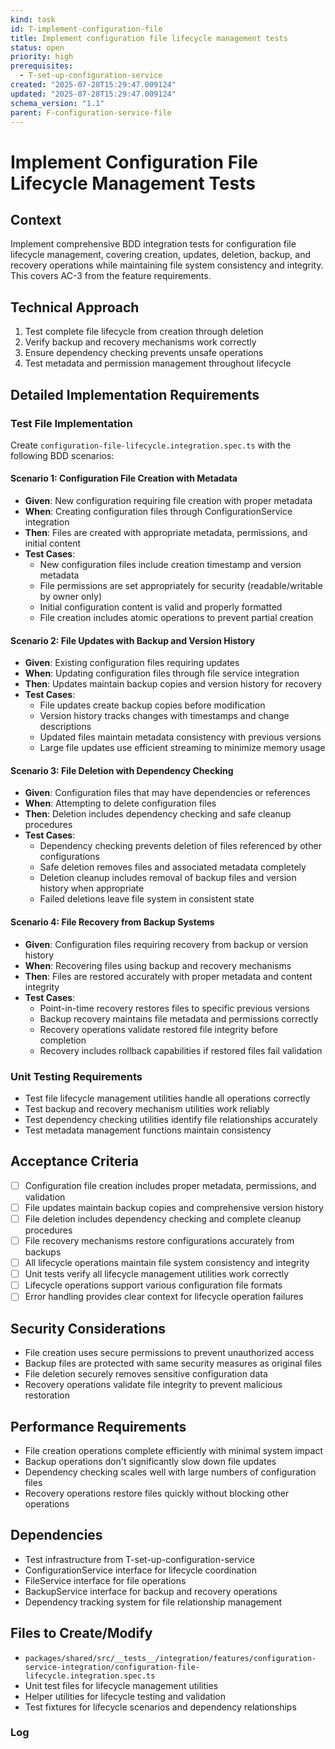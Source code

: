 ```yaml
---
kind: task
id: T-implement-configuration-file
title: Implement configuration file lifecycle management tests
status: open
priority: high
prerequisites:
  - T-set-up-configuration-service
created: "2025-07-28T15:29:47.009124"
updated: "2025-07-28T15:29:47.009124"
schema_version: "1.1"
parent: F-configuration-service-file
---
```


# Implement Configuration File Lifecycle Management Tests

## Context

Implement comprehensive BDD integration tests for configuration file lifecycle management, covering creation, updates, deletion, backup, and recovery operations while maintaining file system consistency and integrity. This covers AC-3 from the feature requirements.

## Technical Approach

1. Test complete file lifecycle from creation through deletion
2. Verify backup and recovery mechanisms work correctly
3. Ensure dependency checking prevents unsafe operations
4. Test metadata and permission management throughout lifecycle

## Detailed Implementation Requirements

### Test File Implementation

Create `configuration-file-lifecycle.integration.spec.ts` with the following BDD scenarios:

#### Scenario 1: Configuration File Creation with Metadata

- **Given**: New configuration requiring file creation with proper metadata
- **When**: Creating configuration files through ConfigurationService integration
- **Then**: Files are created with appropriate metadata, permissions, and initial content
- **Test Cases**:
  - New configuration files include creation timestamp and version metadata
  - File permissions are set appropriately for security (readable/writable by owner only)
  - Initial configuration content is valid and properly formatted
  - File creation includes atomic operations to prevent partial creation

#### Scenario 2: File Updates with Backup and Version History

- **Given**: Existing configuration files requiring updates
- **When**: Updating configuration files through file service integration
- **Then**: Updates maintain backup copies and version history for recovery
- **Test Cases**:
  - File updates create backup copies before modification
  - Version history tracks changes with timestamps and change descriptions
  - Updated files maintain metadata consistency with previous versions
  - Large file updates use efficient streaming to minimize memory usage

#### Scenario 3: File Deletion with Dependency Checking

- **Given**: Configuration files that may have dependencies or references
- **When**: Attempting to delete configuration files
- **Then**: Deletion includes dependency checking and safe cleanup procedures
- **Test Cases**:
  - Dependency checking prevents deletion of files referenced by other configurations
  - Safe deletion removes files and associated metadata completely
  - Deletion cleanup includes removal of backup files and version history when appropriate
  - Failed deletions leave file system in consistent state

#### Scenario 4: File Recovery from Backup Systems

- **Given**: Configuration files requiring recovery from backup or version history
- **When**: Recovering files using backup and recovery mechanisms
- **Then**: Files are restored accurately with proper metadata and content integrity
- **Test Cases**:
  - Point-in-time recovery restores files to specific previous versions
  - Backup recovery maintains file metadata and permissions correctly
  - Recovery operations validate restored file integrity before completion
  - Recovery includes rollback capabilities if restored files fail validation

### Unit Testing Requirements

- Test file lifecycle management utilities handle all operations correctly
- Test backup and recovery mechanism utilities work reliably
- Test dependency checking utilities identify file relationships accurately
- Test metadata management functions maintain consistency

## Acceptance Criteria

- [ ] Configuration file creation includes proper metadata, permissions, and validation
- [ ] File updates maintain backup copies and comprehensive version history
- [ ] File deletion includes dependency checking and complete cleanup procedures
- [ ] File recovery mechanisms restore configurations accurately from backups
- [ ] All lifecycle operations maintain file system consistency and integrity
- [ ] Unit tests verify all lifecycle management utilities work correctly
- [ ] Lifecycle operations support various configuration file formats
- [ ] Error handling provides clear context for lifecycle operation failures

## Security Considerations

- File creation uses secure permissions to prevent unauthorized access
- Backup files are protected with same security measures as original files
- File deletion securely removes sensitive configuration data
- Recovery operations validate file integrity to prevent malicious restoration

## Performance Requirements

- File creation operations complete efficiently with minimal system impact
- Backup operations don't significantly slow down file updates
- Dependency checking scales well with large numbers of configuration files
- Recovery operations restore files quickly without blocking other operations

## Dependencies

- Test infrastructure from T-set-up-configuration-service
- ConfigurationService interface for lifecycle coordination
- FileService interface for file operations
- BackupService interface for backup and recovery operations
- Dependency tracking system for file relationship management

## Files to Create/Modify

- `packages/shared/src/__tests__/integration/features/configuration-service-integration/configuration-file-lifecycle.integration.spec.ts`
- Unit test files for lifecycle management utilities
- Helper utilities for lifecycle testing and validation
- Test fixtures for lifecycle scenarios and dependency relationships

### Log
